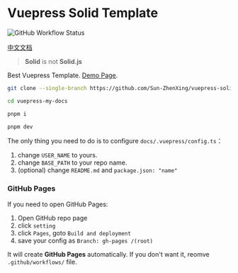 # Vuepress Solid Template

![GitHub Workflow Status](https://img.shields.io/github/workflow/status/Sun-ZhenXing/vuepress-solid-template/Deploy%20Docs)

[中文文档](./README.zh.md)

> **Solid** is not **Solid.js**

Best Vuepress Template. [Demo Page](https://blog.alexsun.top/vuepress-solid-template/).

```bash
git clone --single-branch https://github.com/Sun-ZhenXing/vuepress-solid-template.git vuepress-my-docs

cd vuepress-my-docs

pnpm i

pnpm dev
```

The only thing you need to do is to configure `docs/.vuepress/config.ts`：
1. change `USER_NAME` to yours.
2. change `BASE_PATH` to your repo name.
3. (optional) change `README.md` and `package.json: "name"`

### GitHub Pages

If you need to open GitHub Pages:
1. Open GitHub repo page
2. click `setting`
3. click `Pages`, goto `Build and deployment`
4. save your config as `Branch: gh-pages /(root)`

It will create **GitHub Pages** automatically. If you don't want it, reomve `.github/workflows/` file.
